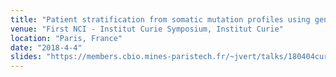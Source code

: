 ```yaml
---
title: "Patient stratification from somatic mutation profiles using gene networks"
venue: "First NCI - Institut Curie Symposium, Institut Curie"
location: "Paris, France"
date: "2018-4-4"
slides: "https://members.cbio.mines-paristech.fr/~jvert/talks/180404curie-nci/curie-nci.pdf"
---
```

